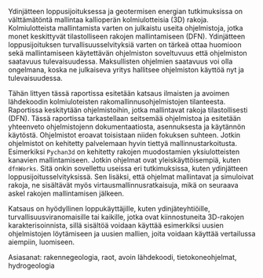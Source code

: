 Ydinjätteen loppusijoituksessa ja geotermisen energian tutkimuksissa on
välttämätöntä mallintaa kallioperän kolmiulotteisia (3D) rakoja.
Kolmiulotteista mallintamista varten on julkaistu useita ohjelmistoja, jotka
monet keskittyvät tilastolliseen rakojen mallintamiseen (DFN). Ydinjätteen
loppusijoituksen turvallisuusselvityksiä varten on tärkeä ottaa huomioon sekä
mallintamiseen käytettävän ohjelmiston soveltuvuus että ohjelmiston saatavuus
tulevaisuudessa. Maksullisten ohjelmien saatavuus voi olla ongelmana, koska
ne julkaiseva yritys hallitsee ohjelmiston käyttöä nyt ja tulevaisuudessa.

Tähän littyen tässä raportissa esitetään katsaus ilmaisten ja avoimen
lähdekoodin kolmiuloteisten rakomallinnusohjelmistojen tilanteesta. Raportissa
keskitytään ohjelmistoihin, jotka mallintavat rakoja tilastollisesti (DFN). Tässä
raportissa tarkastellaan seitsemää ohjelmistoa ja esitetään yhteenveto
ohjelmistojenn dokumentaatiosta, asennuksesta ja käytännön käytöstä. Ohjelmistot
eroavat toisistaan niiden fokuksen suhteen. Jotkin ohjelmistot on kehitetty
palvelemaan hyvin tiettyä mallinnustarkoitusta. Esimerkiksi `Pychan3d` on
kehitetty rakojen muodostamien yksiulotteisten kanavien mallintamiseen. Jotkin
ohjelmat ovat yleiskäyttöisempiä, kuten `dfnWorks`. Sitä onkin sovellettu
useissa eri tutkimuksissa, kuten ydinjätteen loppusijoitusselvityksissä. Sen
lisäksi, että ohjelmat mallintavat ja simuloivat rakoja, ne sisältävät myös
virtausmallinnusratkaisuja, mikä on seuraava askel rakojen mallintamisen
jälkeen.

Katsaus on hyödyllinen loppukäyttäjille, kuten ydinjäteyhtiöille,
turvallisuusviranomaisille tai kaikille, jotka ovat kiinnostuneita 3D-rakojen
karakterisoinnista, sillä sisältöä voidaan käyttää esimerkiksi uusien
ohjelmistojen löytämiseen ja uusien mallien, joita voidaan käyttää vertailussa
aiempiin, luomiseen. 

Asiasanat: rakennegeologia, raot, avoin lähdekoodi, tietokoneohjelmat, hydrogeologia

